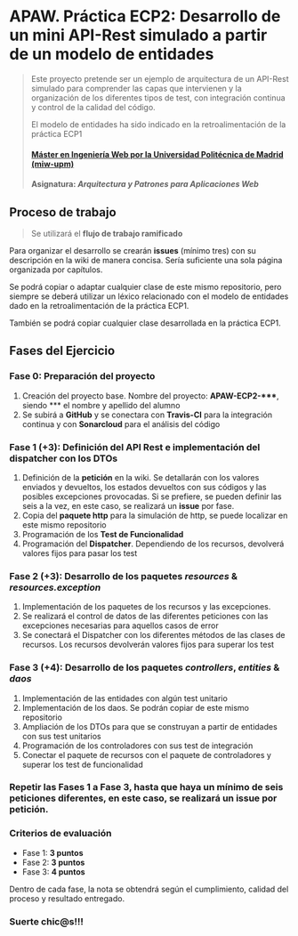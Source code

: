 # APAW. Práctica ECP2: Desarrollo de un mini API-Rest simulado a partir de un modelo de entidades
> Este proyecto pretende ser un ejemplo de arquitectura de un API-Rest simulado para comprender las capas que intervienen y la organización de los diferentes tipos de test, con integración continua y control de la calidad del código.  
>
> El modelo de entidades ha sido indicado en la retroalimentación de la práctica ECP1
> #### [Máster en Ingeniería Web por la Universidad Politécnica de Madrid (miw-upm)](http://miw.etsisi.upm.es)
> #### Asignatura: *Arquitectura y Patrones para Aplicaciones Web*

## Proceso de trabajo
> Se utilizará el **flujo de trabajo ramificado**

Para organizar el desarrollo se crearán **issues** (mínimo tres) con su descripción en la wiki de manera concisa. Sería suficiente una sola página organizada por capítulos. 

Se podrá copiar o adaptar cualquier clase de este mismo repositorio, pero siempre se deberá utilizar un léxico relacionado con el modelo de entidades dado en la retroalimentación de la práctica ECP1.  

También se podrá copiar cualquier clase desarrollada en la práctica ECP1.

## Fases del Ejercicio
### Fase 0: Preparación del proyecto
1. Creación del proyecto base. Nombre del proyecto: __APAW-ECP2-***__, siendo *** el nombre y apellido del alumno
1. Se subirá a **GitHub** y se conectara con **Travis-CI** para la integración continua y con **Sonarcloud** para el análisis del código

### Fase 1 **(+3)**: Definición del API Rest e implementación del dispatcher con los DTOs
1. Definición de la **petición** en la wiki. Se detallarán con los valores enviados y devueltos, los estados devueltos con sus códigos y las posibles excepciones provocadas. Si se prefiere, se pueden definir las seis a la vez, en este caso, se realizará un **issue** por fase.
1. Copia del **paquete http** para la simulación de http, se puede localizar en este mismo repositorio
1. Programación de los **Test de Funcionalidad**
1. Programación del **Dispatcher**. Dependiendo de los recursos, devolverá valores fijos para pasar los test

### Fase 2 **(+3)**: Desarrollo de los paquetes _resources_ & _resources.exception_
1. Implementación de los paquetes de los recursos y las excepciones. 
1. Se realizará el control de datos de las diferentes peticiones con las excepciones necesarias para aquellos casos de error
1. Se conectará el Dispatcher con los diferentes métodos de las clases de recursos. Los recursos devolverán valores fijos para superar los test

### Fase 3 **(+4)**: Desarrollo de los paquetes _controllers_, _entities_ & _daos_
1. Implementación de las entidades con algún test unitario
1. Implementación de los daos. Se podrán copiar de este mismo repositorio
1. Ampliación de los DTOs para que se construyan a partir de entidades con sus test unitarios
1. Programación de los controladores con sus test de integración
1. Conectar el paquete de recursos con el paquete de controladores y superar los test de funcionalidad

### Repetir las Fases 1 a Fase 3, hasta que haya un mínimo de seis peticiones diferentes, en este caso, se realizará un **issue** por petición.

### Criterios de evaluación
* Fase 1: **3 puntos** 
* Fase 2: **3 puntos**
* Fase 3: **4 puntos**

Dentro de cada fase, la nota se obtendrá según el cumplimiento, calidad del proceso y resultado entregado.

### Suerte chic@s!!!